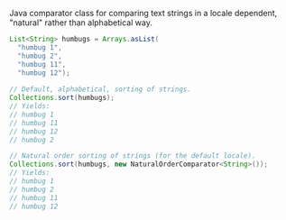 Java comparator class for comparing text strings in a locale dependent, "natural" rather than alphabetical way.

```java
List<String> humbugs = Arrays.asList(
  "humbug 1",
  "humbug 2",
  "humbug 11",
  "humbug 12");
  
// Default, alphabetical, sorting of strings.
Collections.sort(humbugs);
// Yields:
// humbug 1
// humbug 11
// humbug 12
// humbug 2

// Natural order sorting of strings (for the default locale).
Collections.sort(humbugs, new NaturalOrderComparator<String>());
// Yields:
// humbug 1
// humbug 2
// humbug 11
// humbug 12
```
